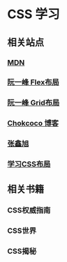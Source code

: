# CSS 学习

## 相关站点
### [MDN](https://developer.mozilla.org/zh-CN/docs/Web/CSS)
### [阮一峰 Flex布局](https://yoksel.github.io/flex-cheatsheet/#section-declaring)
### [阮一峰 Grid布局](https://www.ruanyifeng.com/blog/2019/03/grid-layout-tutorial.html)
### [Chokcoco 博客](https://www.cnblogs.com/coco1s/)
### [张鑫旭](https://www.zhangxinxu.com/wordpress/)
### [学习CSS布局](https://zh.learnlayout.com/)

## 相关书籍

### CSS权威指南
### CSS世界
### CSS揭秘
